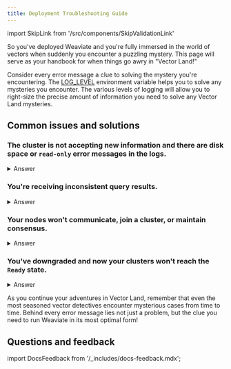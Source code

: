 ```yaml
---
title: Deployment Troubleshooting Guide
---
```


import SkipLink from '/src/components/SkipValidationLink'

So you've deployed Weaviate and you're fully immersed in the world of vectors when suddenly you encounter a puzzling mystery. This page will serve as your handbook for when things go awry in "Vector Land!"

Consider every error message a clue to solving the mystery you're encountering. The [LOG_LEVEL](/deploy/config-guides/env-vars#LOG_LEVEL) environment variable helps you to solve any mysteries you encounter. The various levels of logging will allow you to right-size the precise amount of information you need to solve any Vector Land mysteries.

## Common issues and solutions

### The cluster is not accepting new information and there are disk space or `read-only` error messages in the logs.

<details>

<summary>Answer</summary>

#### Identifying the issue

As a first step, you'll want to examine your cluster's logs to identify the problem. If after checking the logs of your cluster you see error messages that include phrases like "read-only" or "disk space," then your cluster is more than likely in a `read-only` state due to insufficient disk space.

#### Resolving the issue

To solve this mystery, you'll need to increase the available disk space for your nodes. Once the disk space is increased, then you'll need to manually mark the affected shards or collections as writeable again.
You can also set the [`MEMORY_WARNING_PERCENTAGE`](/docs/deploy/config-guides/env-vars/index.md#MEMORY_WARNING_PERCENTAGE) environment variable to issue warnings when the memory limit is near.

</details>

### You're receiving inconsistent query results.

<details>

<summary> Answer </summary>

#### Identifying the issue

To confirm and identify the issue, you'll want to first run the same query multiple times to confirm that the results are inconsistent. If the inconsistent results are persisting, then you probably have asynchronous replication disabled for your deployment.

#### Resolving the issue

Check your settings to check if you have asynchronous replication enabled. If `async_replication_disabled` is set to "true" then you'll need to set that variable to "false." Once it is enabled, the logs will show messages that indicate successful peers checks and synchronization for the nodes.

</details>

### Your nodes won't communicate, join a cluster, or maintain consensus.

<details>

<summary> Answer </summary>

#### Identifying the issue

To confirm and identify the issue, you'll want to first run the same query multiple times to confirm that the results are inconsistent. If the inconsistent results are persisting, then you probably have asynchronous replication disabled for your deployment.

#### Resolving the issue

Check your settings to check if you have asynchronous replication enabled. If `async_replication_disabled` is set to "true" then you'll need to set that variable to "false." Once it is enabled, the logs will show messages that indicate successful peers checks and synchronization for the nodes. Additionally, test the <SkipLink href="/docs/weaviate/api/rest#tag/well-known/GET/.well-known/live">live and ready REST endpoints</SkipLink>. and check the network configuration of the nodes.
</details>

### You've downgraded and now your clusters won't reach the `Ready` state.

<details>

<summary> Answer </summary>

#### Identifying the issue

If you have a multi-node instance running `1.28.13+`, `1.29.5+`, or `1.30.2+` and have downgraded to a `v1.27.x` version earlier than `1.27.26`.

#### Resolving the issue

If you need to downgrade Weaviate to `v1.27.x`, use `1.27.26` or higher.

- [Migration guides](../migration/index.md)

</details>

As you continue your adventures in Vector Land, remember that even the most seasoned vector detectives encounter mysterious cases from time to time. Behind every error message lies not just a problem, but the clue you need to run Weaviate in its most optimal form!

## Questions and feedback

import DocsFeedback from '/\_includes/docs-feedback.mdx';

<DocsFeedback/>
